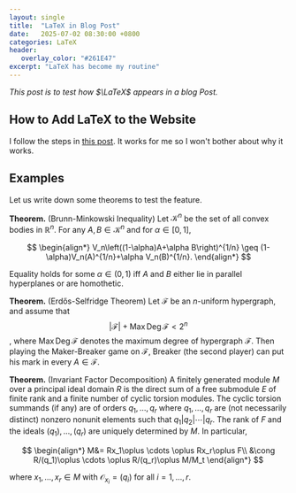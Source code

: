 ```yaml
---
layout: single
title:  "LaTeX in Blog Post"
date:   2025-07-02 08:30:00 +0800
categories: LaTeX
header:
   overlay_color: "#261E47"
excerpt: "LaTeX has become my routine"
---
```


<!-- We need to put space before $$ and after $$ to make sure the equation is on the center. -->



*This post is to test how $\LaTeX$ appears in a blog Post.*


## How to Add LaTeX to the Website
I follow the steps in [this post](https://www.janmeppe.com/blog/How-to-add-mathjax-to-minimal-mistakes/). It works for me so I won't bother about why it works.

## Examples
Let us write down some theorems to test the feature.

**Theorem.** (Brunn-Minkowski Inequality)
Let $\mathcal{K}^n$ be the set of all convex bodies in $\mathbb{R}^n$. For any $A,B\in\mathcal{K}^n$ and for $\alpha\in[0,1]$,

$$
    \begin{align*}
		V_n\left((1-\alpha)A+\alpha B\right)^{1/n} \geq (1-\alpha)V_n(A)^{1/n}+\alpha V_n(B)^{1/n}.
    \end{align*}
$$

Equality holds for some $\alpha \in (0,1)$ iff $A$ and $B$ either lie in parallel hyperplanes or are homothetic.

**Theorem.** (Erdős-Selfridge Theorem) Let $\mathcal{F}$ be an $n$-uniform hypergraph, and assume that $$\lvert\mathcal{F}\rvert+\operatorname{Max}\operatorname{Deg}\mathcal{F} < 2^n$$, where $\operatorname{Max}\operatorname{Deg}\mathcal{F}$ denotes the maximum degree of hypergraph $\mathcal{F}$. Then playing the Maker-Breaker game on $\mathcal{F}$, Breaker (the second player) can put his mark in every $A \in \mathcal{F}$.

**Theorem.** (Invariant Factor Decomposition) A finitely generated module $M$ over a principal ideal domain $R$ is the direct sum of a free submodule $E$ of finite rank and a finite number of cyclic torsion modules. The cyclic torsion summands (if any) are of orders $q_1,\dots, q_r$ where $q_1,\dots, q_r$ are (not necessarily distinct) nonzero nonunit elements such that $q_1\lvert q_2\lvert \cdots \lvert q_r$. The rank of $F$ and the ideals $(q_1),\dots, (q_r)$ are uniquely determined by $M$. In particular,

$$
	\begin{align*}
		M&= Rx_1\oplus \cdots \oplus Rx_r\oplus F\\
		&\cong R/(q_1)\oplus \cdots \oplus R/(q_r)\oplus M/M_t
	\end{align*}
$$

where $x_1,\dots, x_r\in M$ with $\mathcal{O}_{x_i} = (q_i)$ for all $i=1,\dots, r$.